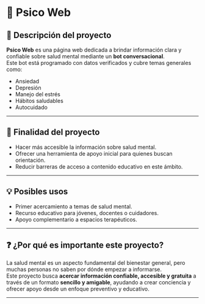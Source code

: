 # 🧠 Psico Web

## 📌 Descripción del proyecto

**Psico Web** es una página web dedicada a brindar información clara y confiable sobre salud mental mediante un **bot conversacional**.  
Este bot está programado con datos verificados y cubre temas generales como:

- Ansiedad  
- Depresión  
- Manejo del estrés  
- Hábitos saludables  
- Autocuidado  

---

## 🎯 Finalidad del proyecto

- Hacer más accesible la información sobre salud mental.
- Ofrecer una herramienta de apoyo inicial para quienes buscan orientación.
- Reducir barreras de acceso a contenido educativo en este ámbito.

---

## 💡 Posibles usos

- Primer acercamiento a temas de salud mental.
- Recurso educativo para jóvenes, docentes o cuidadores.
- Apoyo complementario a espacios terapéuticos.

---

## ❓ ¿Por qué es importante este proyecto?

La salud mental es un aspecto fundamental del bienestar general, pero muchas personas no saben por dónde empezar a informarse.  
Este proyecto busca **acercar información confiable, accesible y gratuita** a través de un formato **sencillo y amigable**, ayudando a crear conciencia y ofrecer apoyo desde un enfoque preventivo y educativo.

---
